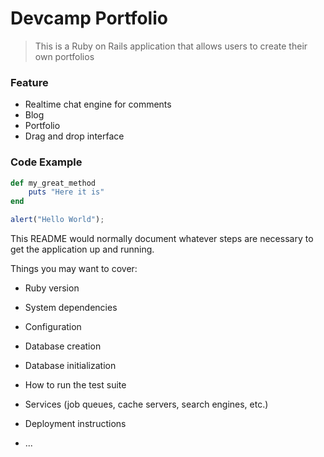 # Devcamp Portfolio

> This is a Ruby on Rails application that allows users to create their own portfolios

### Feature

- Realtime chat engine for comments
- Blog
- Portfolio
- Drag and drop interface

### Code Example

```ruby
def my_great_method
    puts "Here it is"
end
```

```javascript
alert("Hello World");
```

This README would normally document whatever steps are necessary to get the
application up and running.

Things you may want to cover:

- Ruby version

- System dependencies

- Configuration

- Database creation

- Database initialization

- How to run the test suite

- Services (job queues, cache servers, search engines, etc.)

- Deployment instructions

- ...

